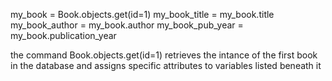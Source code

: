 my_book = Book.objects.get(id=1)
my_book_title = my_book.title
my_book_author = my_book.author
my_book_pub_year = my_book.publication_year

the command Book.objects.get(id=1) retrieves the intance of the first book in the database and assigns specific attributes to variables listed beneath it 